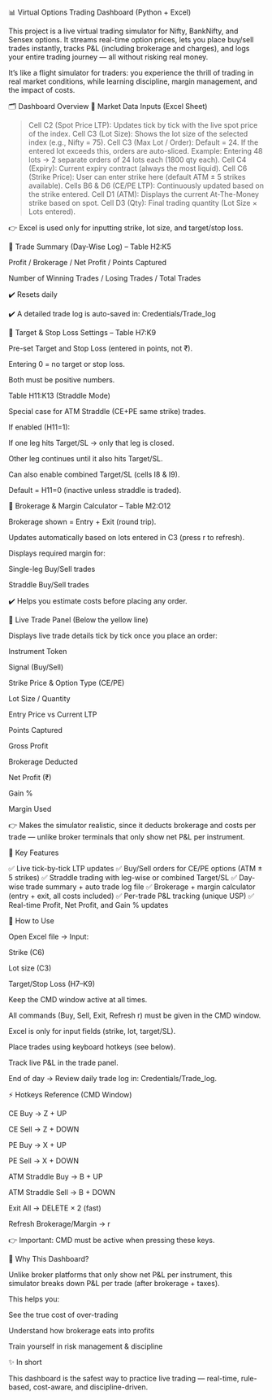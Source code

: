 📊 Virtual Options Trading Dashboard (Python + Excel)

This project is a live virtual trading simulator for Nifty, BankNifty, and Sensex options.
It streams real-time option prices, lets you place buy/sell trades instantly, tracks P&L (including brokerage and charges), and logs your entire trading journey — all without risking real money.

It’s like a flight simulator for traders: you experience the thrill of trading in real market conditions, while learning discipline, margin management, and the impact of costs.

🗂 Dashboard Overview
🔹 Market Data Inputs (Excel Sheet)
> Cell C2 (Spot Price LTP): Updates tick by tick with the live spot price of the index.
> Cell C3 (Lot Size): Shows the lot size of the selected index (e.g., Nifty = 75).
> Cell C3 (Max Lot / Order): Default = 24. If the entered lot exceeds this, orders are auto-sliced.
> Example: Entering 48 lots → 2 separate orders of 24 lots each (1800 qty each).
> Cell C4 (Expiry): Current expiry contract (always the most liquid).
> Cell C6 (Strike Price): User can enter strike here (default ATM ± 5 strikes available).
> Cells B6 & D6 (CE/PE LTP): Continuously updated based on the strike entered.
> Cell D1 (ATM): Displays the current At-The-Money strike based on spot.
> Cell D3 (Qty): Final trading quantity (Lot Size × Lots entered).

👉 Excel is used only for inputting strike, lot size, and target/stop loss.

🔹 Trade Summary (Day-Wise Log) – Table H2:K5

Profit / Brokerage / Net Profit / Points Captured

Number of Winning Trades / Losing Trades / Total Trades

✔️ Resets daily

✔️ A detailed trade log is auto-saved in: Credentials/Trade_log

🔹 Target & Stop Loss Settings – Table H7:K9

Pre-set Target and Stop Loss (entered in points, not ₹).

Entering 0 = no target or stop loss.

Both must be positive numbers.

Table H11:K13 (Straddle Mode)

Special case for ATM Straddle (CE+PE same strike) trades.

If enabled (H11=1):

If one leg hits Target/SL → only that leg is closed.

Other leg continues until it also hits Target/SL.

Can also enable combined Target/SL (cells I8 & I9).

Default = H11=0 (inactive unless straddle is traded).

🔹 Brokerage & Margin Calculator – Table M2:O12

Brokerage shown = Entry + Exit (round trip).

Updates automatically based on lots entered in C3 (press r to refresh).

Displays required margin for:

Single-leg Buy/Sell trades

Straddle Buy/Sell trades

✔️ Helps you estimate costs before placing any order.

🔹 Live Trade Panel (Below the yellow line)

Displays live trade details tick by tick once you place an order:

Instrument Token

Signal (Buy/Sell)

Strike Price & Option Type (CE/PE)

Lot Size / Quantity

Entry Price vs Current LTP

Points Captured

Gross Profit

Brokerage Deducted

Net Profit (₹)

Gain %

Margin Used

👉 Makes the simulator realistic, since it deducts brokerage and costs per trade — unlike broker terminals that only show net P&L per instrument.

🎯 Key Features

✅ Live tick-by-tick LTP updates
✅ Buy/Sell orders for CE/PE options (ATM ± 5 strikes)
✅ Straddle trading with leg-wise or combined Target/SL
✅ Day-wise trade summary + auto trade log file
✅ Brokerage + margin calculator (entry + exit, all costs included)
✅ Per-trade P&L tracking (unique USP)
✅ Real-time Profit, Net Profit, and Gain % updates

🚀 How to Use

Open Excel file → Input:

Strike (C6)

Lot size (C3)

Target/Stop Loss (H7–K9)

Keep the CMD window active at all times.

All commands (Buy, Sell, Exit, Refresh r) must be given in the CMD window.

Excel is only for input fields (strike, lot, target/SL).

Place trades using keyboard hotkeys (see below).

Track live P&L in the trade panel.

End of day → Review daily trade log in: Credentials/Trade_log.

⚡ Hotkeys Reference (CMD Window)

CE Buy → Z + UP

CE Sell → Z + DOWN

PE Buy → X + UP

PE Sell → X + DOWN

ATM Straddle Buy → B + UP

ATM Straddle Sell → B + DOWN

Exit All → DELETE × 2 (fast)

Refresh Brokerage/Margin → r

👉 Important: CMD must be active when pressing these keys.

📌 Why This Dashboard?

Unlike broker platforms that only show net P&L per instrument, this simulator breaks down P&L per trade (after brokerage + taxes).

This helps you:

See the true cost of over-trading

Understand how brokerage eats into profits

Train yourself in risk management & discipline

✨ In short

This dashboard is the safest way to practice live trading — real-time, rule-based, cost-aware, and discipline-driven.
